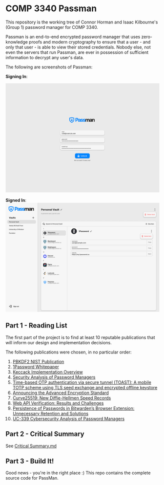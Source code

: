 
# COMP 3340 Passman

This repository is the working tree of Connor Horman and Isaac Kilbourne's (Group 1) password manager for COMP 3340.

Passman is an end-to-end encrypted password manager that uses zero-knowledge proofs and modern cryptography to ensure that a user - and only that user - is able to view their stored credentials. Nobody else, not even the servers that run Passman, are ever in possession of sufficient information to decrypt any user's data.

The following are screenshots of Passman:

**Signing In**:

![Sign In Screen](./docs/signin.png)

**Signed In**:
![Signed In](./docs/signedin.png)

## Part 1 - Reading List

The first part of the project is to find at least 10 reputable publications that will inform our design and implementation decisions.

The following publications were chosen, in no particular order:

1. [PBKDF2 NIST Publication](https://nvlpubs.nist.gov/nistpubs/Legacy/SP/nistspecialpublication800-132.pdf)
2. [1Password Whitepaper](https://1passwordstatic.com/files/security/1password-white-paper.pdf)
3. [Keccack Implementation Overview](https://keccak.team/files/Keccak-implementation-3.2.pdf)
4. [Security Analysis of Password Managers](https://www.usenix.org/system/files/conference/usenixsecurity14/sec14-paper-li-zhiwei.pdf)
5. [Time-based OTP authentication via secure tunnel (TOAST): A mobile TOTP scheme using TLS seed exchange and encrypted offline keystore](https://ieeexplore.ieee.org/abstract/document/6920371)
6. [Announcing the Advanced Encryption Standard](https://nvlpubs.nist.gov/nistpubs/FIPS/NIST.FIPS.197.pdf)
7. [Curve25519: New Diffie-Hellmen Speed Records](https://link.springer.com/chapter/10.1007/11745853_14)
8. [Web API Verification: Results and Challenges](http://static.cs.brown.edu/~sk/Publications/Papers/Published/glpk-web-api-verif-short/paper.pdf)
9. [Persistence of Passwords in Bitwarden’s Browser Extension: Unnecessary Retention and Solutions](https://passcert-project.github.io/publication/2022/rafael-prates-thesis/2022_IST_MSc_Thesis_RafaelPrates.pdf)
10. [UC-339 Cybersecurity Analysis of Password Managers](https://digitalcommons.kennesaw.edu/cday/Spring_2023/Undergraduate_Capstone/10/)

## Part 2 - Critical Summary

See [Critical Summary.md](./Critical%20Summary.md)

## Part 3 - Build It!

Good news - you're in the right place :) This repo contains the complete source code for PassMan.
